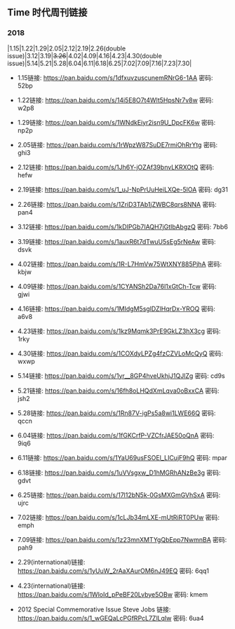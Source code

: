 ## Time 时代周刊链接

### 2018
|1.15|1.22|1.29|2.05|2.12|2.19|2.26(double issue)|3.12|3.19|~~3.26~~|4.02|4.09|4.16|4.23|4.30(double issue)|5.14|5.21|5.28|6.04|6.11|6.18|6.25|7.02|7.09|7.16|7.23|7.30|

- 1.15链接: https://pan.baidu.com/s/1dfxuvzuscunemRNrG6-1AA 密码: 52bp
- 1.22链接: https://pan.baidu.com/s/14i5E8O7t4Wlt5HpsNr7v8w 密码: w2p8
- 1.29链接: https://pan.baidu.com/s/1WNdkEiyr2isn9U_DpcFK6w 密码: np2p
- 2.05链接: https://pan.baidu.com/s/1rWpzW87SuDE7rmiOhRrYtg 密码: ghi3
- 2.12链接: https://pan.baidu.com/s/1Jh6Y-jOZAf39bnvLKRXOtQ 密码: hefw
- 2.19链接: https://pan.baidu.com/s/1_uJ-NpPrUuHeiLXQe-5lOA 密码: dg31
- 2.26链接: https://pan.baidu.com/s/1ZriD3TAb1jZWBC8qrs8NNA 密码: pan4
- 3.12链接: https://pan.baidu.com/s/1kDIPGb7IAQH7jGtIbAbgzQ 密码: 7bb6
- 3.19链接: https://pan.baidu.com/s/1auxR6t7dTwuU5sEg5rNeAw 密码: dsvk
- 4.02链接: https://pan.baidu.com/s/1R-L7HmVw75WtXNY885PjhA 密码: kbjw
- 4.09链接: https://pan.baidu.com/s/1CYANSh2Da76l1xGtCh-Tcw 密码: gjwi
- 4.16链接: https://pan.baidu.com/s/1MIdgM5sglDZlHqrDx-YROQ 密码: a6v8
- 4.23链接: https://pan.baidu.com/s/1kz9Mqmk3PrE9GkLZ3hX3cg 密码: 1rky
- 4.30链接: https://pan.baidu.com/s/1COXdyLPZg4fzCZVLoMcQyQ 密码: wxwp
- 5.14链接: https://pan.baidu.com/s/1yr__8GP4hveUkhjJ1QJlZg 密码: cd9s
- 5.21链接: https://pan.baidu.com/s/16fh8oLHQdXmLqva0oBxxCA 密码: jsh2
- 5.28链接: https://pan.baidu.com/s/1Rn87V-igPs5a8wi1LWE66Q 密码: qccn
- 6.04链接: https://pan.baidu.com/s/1fGKCrfP-VZCfrJAE50oQnA 密码: 9iq6
- 6.11链接: https://pan.baidu.com/s/1YaU69usFSOEl_LICujF9hQ 密码: mpar
- 6.18链接: https://pan.baidu.com/s/1uVVsgxw_D1hMGRhANzBe3g 密码: gdvt
- 6.25链接: https://pan.baidu.com/s/17l12bN5k-0GsMXGmGVhSxA 密码: ujrc
- 7.02链接: https://pan.baidu.com/s/1cLJb34mLXE-mUtRiRT0PUw 密码: emph
- 7.09链接: https://pan.baidu.com/s/1z23mnXMTYgQbEpp7NwmnBA 密码: pah9

- 2.29(international)链接: https://pan.baidu.com/s/1yUuW_2rAaXAurOM6nJ49EQ 密码: 6qq1
- 4.23(international)链接: https://pan.baidu.com/s/1WloId_pPeBF20Lvbye5OBw 密码: kmem

- 2012 Special Commemorative Issue Steve Jobs 链接: https://pan.baidu.com/s/1_wGEQaLcPGfRPcL7ZlLqIw 密码: 6ua4
